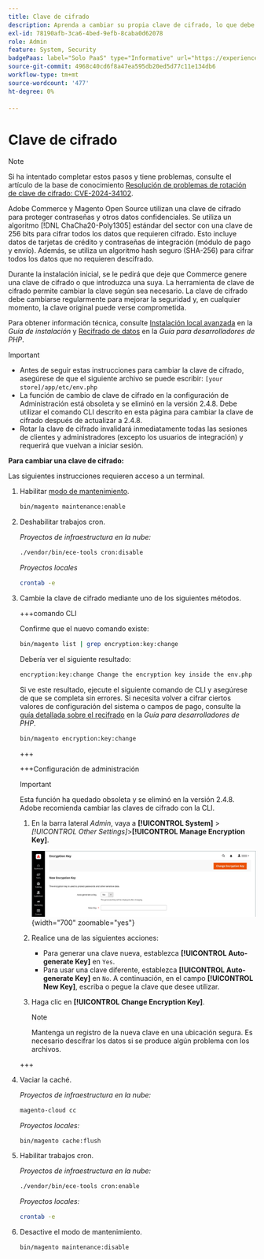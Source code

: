 ```yaml
---
title: Clave de cifrado
description: Aprenda a cambiar su propia clave de cifrado, lo que debe hacer regularmente para mejorar la seguridad.
exl-id: 78190afb-3ca6-4bed-9efb-8caba0d62078
role: Admin
feature: System, Security
badgePaas: label="Solo PaaS" type="Informative" url="https://experienceleague.adobe.com/es/docs/commerce/user-guides/product-solutions" tooltip="Se aplica solo a proyectos de Adobe Commerce en la nube (infraestructura PaaS administrada por Adobe) y a proyectos locales."
source-git-commit: 4968c40cd6f8a47ea595db20ed5d77c11e134db6
workflow-type: tm+mt
source-wordcount: '477'
ht-degree: 0%

---
```


# Clave de cifrado

>[!NOTE]
>
>Si ha intentado completar estos pasos y tiene problemas, consulte el artículo de la base de conocimiento [Resolución de problemas de rotación de clave de cifrado: CVE-2024-34102](https://experienceleague.adobe.com/es/docs/commerce-knowledge-base/kb/troubleshooting/known-issues-patches-attached/troubleshooting-encryption-key-rotation-cve-2024-34102).

Adobe Commerce y Magento Open Source utilizan una clave de cifrado para proteger contraseñas y otros datos confidenciales. Se utiliza un algoritmo [!DNL ChaCha20-Poly1305] estándar del sector con una clave de 256 bits para cifrar todos los datos que requieren cifrado. Esto incluye datos de tarjetas de crédito y contraseñas de integración (módulo de pago y envío). Además, se utiliza un algoritmo hash seguro (SHA-256) para cifrar todos los datos que no requieren descifrado.

Durante la instalación inicial, se le pedirá que deje que Commerce genere una clave de cifrado o que introduzca una suya. La herramienta de clave de cifrado permite cambiar la clave según sea necesario. La clave de cifrado debe cambiarse regularmente para mejorar la seguridad y, en cualquier momento, la clave original puede verse comprometida.

Para obtener información técnica, consulte [Instalación local avanzada](https://experienceleague.adobe.com/docs/commerce-operations/installation-guide/advanced.html?lang=es) en la _Guía de instalación_ y [Recifrado de datos](https://developer.adobe.com/commerce/php/development/security/data-encryption/) en la _Guía para desarrolladores de PHP_.

>[!IMPORTANT]
>
>- Antes de seguir estas instrucciones para cambiar la clave de cifrado, asegúrese de que el siguiente archivo se puede escribir: `[your store]/app/etc/env.php`
>- La función de cambio de clave de cifrado en la configuración de Administración está obsoleta y se eliminó en la versión 2.4.8. Debe utilizar el comando CLI descrito en esta página para cambiar la clave de cifrado después de actualizar a 2.4.8.
>- Rotar la clave de cifrado invalidará inmediatamente todas las sesiones de clientes y administradores (excepto los usuarios de integración) y requerirá que vuelvan a iniciar sesión.

**Para cambiar una clave de cifrado:**

Las siguientes instrucciones requieren acceso a un terminal.

1. Habilitar [modo de mantenimiento](https://experienceleague.adobe.com/es/docs/commerce-operations/configuration-guide/setup/application-modes#maintenance-mode).

   ```bash
   bin/magento maintenance:enable
   ```

1. Deshabilitar trabajos cron.

   _Proyectos de infraestructura en la nube:_

   ```bash
   ./vendor/bin/ece-tools cron:disable
   ```

   _Proyectos locales_

   ```bash
   crontab -e
   ```

1. Cambie la clave de cifrado mediante uno de los siguientes métodos.

   +++comando CLI

   Confirme que el nuevo comando existe:

   ```bash
   bin/magento list | grep encryption:key:change
   ```

   Debería ver el siguiente resultado:

   ```bash
   encryption:key:change Change the encryption key inside the env.php file.
   ```

   Si ve este resultado, ejecute el siguiente comando de CLI y asegúrese de que se completa sin errores. Si necesita volver a cifrar ciertos valores de configuración del sistema o campos de pago, consulte la [guía detallada sobre el recifrado](https://developer.adobe.com/commerce/php/development/security/data-encryption/) en la _Guía para desarrolladores de PHP_.

   ```bash
   bin/magento encryption:key:change
   ```

   +++

   +++Configuración de administración

   >[!IMPORTANT]
   >
   >Esta función ha quedado obsoleta y se eliminó en la versión 2.4.8. Adobe recomienda cambiar las claves de cifrado con la CLI.

   1. En la barra lateral _Admin_, vaya a **[!UICONTROL System]** > _[!UICONTROL Other Settings]_>**[!UICONTROL Manage Encryption Key]**.

      ![Clave de cifrado del sistema](./assets/encryption-key.png){width="700" zoomable="yes"}

   1. Realice una de las siguientes acciones:

      - Para generar una clave nueva, establezca **[!UICONTROL Auto-generate Key]** en `Yes`.
      - Para usar una clave diferente, establezca **[!UICONTROL Auto-generate Key]** en `No`. A continuación, en el campo **[!UICONTROL New Key]**, escriba o pegue la clave que desee utilizar.

   1. Haga clic en **[!UICONTROL Change Encryption Key]**.

      >[!NOTE]
      >
      >Mantenga un registro de la nueva clave en una ubicación segura. Es necesario descifrar los datos si se produce algún problema con los archivos.

   +++

1. Vaciar la caché.

   _Proyectos de infraestructura en la nube:_

   ```bash
   magento-cloud cc
   ```

   _Proyectos locales:_

   ```bash
   bin/magento cache:flush
   ```

1. Habilitar trabajos cron.

   _Proyectos de infraestructura en la nube:_

   ```bash
   ./vendor/bin/ece-tools cron:enable
   ```

   _Proyectos locales:_

   ```bash
   crontab -e
   ```

1. Desactive el modo de mantenimiento.

   ```bash
   bin/magento maintenance:disable
   ```
